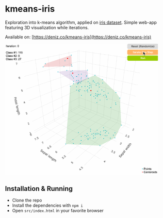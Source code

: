 # kmeans-iris

Exploration into k-means algorithm, applied on [iris dataset](https://archive.ics.uci.edu/ml/datasets/iris).
Simple web-app featuring 3D visualization while iterations.

Available on: [https://deniz.co/kmeans-iris](https://deniz.co/kmeans-iris)

![Demo of the app](./demo.gif)

## Installation & Running

- Clone the repo
- Install the dependencies with `npm i`
- Open `src/index.html` in your favorite browser

